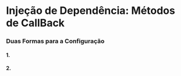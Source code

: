 # Injeção de Dependência: Métodos de CallBack

### Duas Formas para a Configuração
#### 1. 

#### 2. 